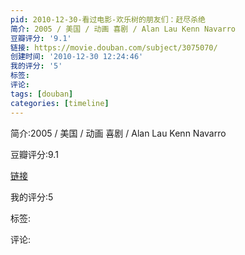 ```yaml
---
pid: 2010-12-30-看过电影-欢乐树的朋友们：赶尽杀绝
简介: 2005 / 美国 / 动画 喜剧 / Alan Lau Kenn Navarro
豆瓣评分: '9.1'
链接: https://movie.douban.com/subject/3075070/
创建时间: '2010-12-30 12:24:46'
我的评分: '5'
标签:
评论:
tags: [douban]
categories: [timeline]
---
```

简介:2005 / 美国 / 动画 喜剧 / Alan Lau Kenn Navarro

豆瓣评分:9.1

[链接](https://movie.douban.com/subject/3075070/)

我的评分:5

标签:

评论:

